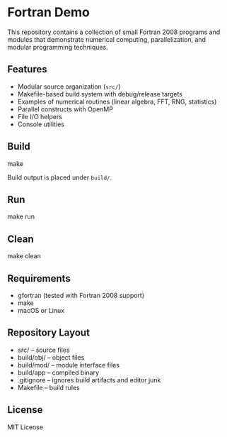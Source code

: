 # Fortran Demo

This repository contains a collection of small Fortran 2008 programs and modules that demonstrate numerical computing, parallelization, and modular programming techniques.

## Features
- Modular source organization (`src/`)
- Makefile-based build system with debug/release targets
- Examples of numerical routines (linear algebra, FFT, RNG, statistics)
- Parallel constructs with OpenMP
- File I/O helpers
- Console utilities

## Build
make

Build output is placed under `build/`.

## Run
make run

## Clean
make clean

## Requirements
- gfortran (tested with Fortran 2008 support)
- make
- macOS or Linux

## Repository Layout
- src/ – source files
- build/obj/ – object files
- build/mod/ – module interface files
- build/app – compiled binary
- .gitignore – ignores build artifacts and editor junk
- Makefile – build rules

## License
MIT License
